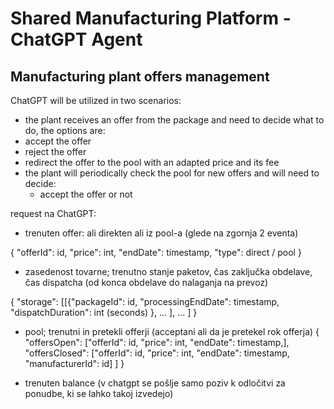 # Shared Manufacturing Platform - ChatGPT Agent

## Manufacturing plant offers management

ChatGPT will be utilized in two scenarios:
* the plant receives an offer from the package and need to decide what to do, the options are:
 * accept the offer
 * reject the offer
 * redirect the offer to the pool with an adapted price and its fee
* the plant will periodically check the pool for new offers and will need to decide:
	* accept the offer or not

	
request na ChatGPT:
* trenuten offer: ali direkten ali iz pool-a (glede na zgornja 2 eventa)

{ "offerId": id,
  "price": int,
  "endDate": timestamp,
  "type": direct / pool
}

* zasedenost tovarne; trenutno stanje paketov, čas zaključka obdelave, čas dispatcha (od konca obdelave do nalaganja na prevoz)

{
	"storage": [[{"packageId": id,
				  "processingEndDate": timestamp,
				  "dispatchDuration": int (seconds)
				}, ...
				], ...
			   ]
}

* pool; trenutni in pretekli offerji (acceptani ali da je pretekel rok offerja)
{
	"offersOpen": ["offerId": id,
					"price": int,
					"endDate": timestamp,], 
	"offersClosed": ["offerId": id,
					"price": int,
					"endDate": timestamp,
					"manufacturerId": id]
	]
}

* trenuten balance (v chatgpt se pošlje samo poziv k odločitvi za ponudbe, ki se lahko takoj izvedejo)

